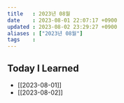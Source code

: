 ```yaml
---
title   : 2023년 08월
date    : 2023-08-01 22:07:17 +0900
updated : 2023-08-02 23:29:27 +0900
aliases : ["2023년 08월"]
tags    : 
---
```

## Today I Learned 

- [[2023-08-01]]
- [[2023-08-02]]
